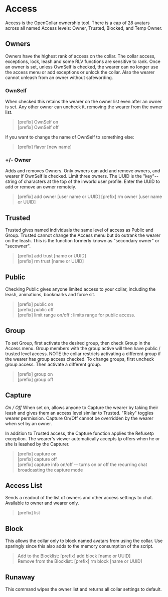 # Access
Access is the OpenCollar ownership tool.  There is a cap of 28 avatars across all named Access levels: Owner, Trusted, Blocked, and Temp Owner.

## Owners
Owners have the highest rank of access on the collar.  The collar access, exceptions, lock, leash and some RLV functions are sensitive to rank.  Once an owner is set, unless OwnSelf is checked, the wearer can no longer use the access menu or add exceptions or unlock the collar.  Also the wearer cannot unleash from an owner without safewording.

### OwnSelf
When checked this retains the wearer on the owner list even after an owner is set.  Any other owner can uncheck it, removing the wearer from the owner list.

>[prefix] OwnSelf on  
[prefix] OwnSelf off  

If you want to change the name of OwnSelf to something else:

>[prefix] flavor [new name]  

### +/- Owner
Adds and removes Owners.  Only owners can add and remove owners, and wearer if OwnSelf is checked.  Limit three owners.  The UUID is the "key"--string of characters at the top of the inworld user profile.  Enter the UUID to add or remove an owner remotely.

>[prefix] add owner [user name or UUID] 
[prefix] rm owner [user name or UUID]
   
## Trusted
Trusted gives named individuals the same level of access as Public and Group.  Trusted cannot change the Access menu but do outrank the wearer on the leash. This is the function formerly known as "secondary owner" or "secowner". 

>[prefix] add trust [name or UUID]  
[prefix] rm trust [name or UUID]

## Public
Checking Public gives anyone limited access to your collar, including the leash, animations, bookmarks and force sit.  
> [prefix] public on  
[prefix] public off  
[prefix] limit range on/off : limits range for public access.

## Group  
To set Group, first activate the desired group, then check Group in the Access menu.  Group members with the group active will then have public / trusted level access.  NOTE the collar restricts activating a different group if the wearer has group access checked.  To change groups, first uncheck group access. Then activate a different group.  
> [prefix] group on  
[prefix] group off

## Capture
*On / Off* When set on, allows anyone to Capture the wearer by taking their leash and gives them an access level similar to Trusted.  "Risky" toggles wearer permission. Capture On/Off cannot be overridden by the wearer when set by an owner.

In addition to Trusted access, the Capture function applies the Refusetp exception.  The wearer's viewer automatically accepts tp offers when he or she is leashed by the Capturer.

> [prefix] capture on  
[prefix] capture off  
[prefix] capture info on/off -- turns on or off the recurring chat broadcasting the capture mode

## Access List 
Sends a readout of the list of owners and other access settings to chat.  Available to owner and wearer only.  
> [prefix] list  


## Block    
This allows the collar only to block named avatars from using the collar.  Use sparingly since this also adds to the memory consumption of the script.  

>Add to the Blocklist: [prefix] add block [name or UUID]  
>Remove from the Blocklist: [prefix] rm block [name or UUID]

## Runaway  
This command wipes the owner list and returns all collar settings to default.  
